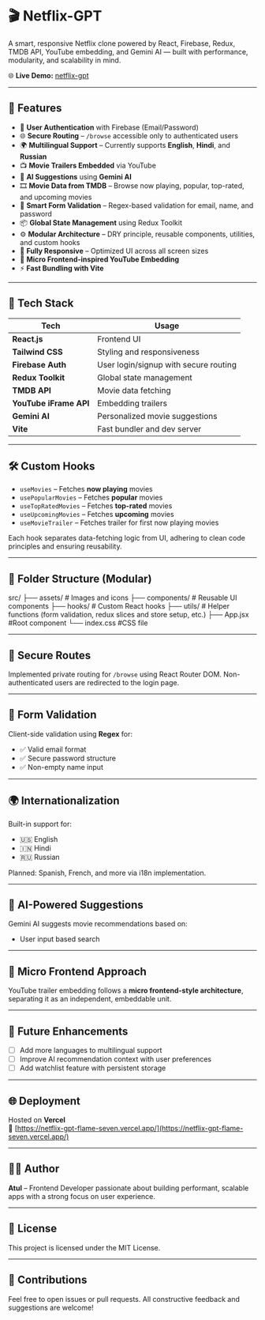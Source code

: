 # 🎬 Netflix-GPT

A smart, responsive Netflix clone powered by React, Firebase, Redux, TMDB API, YouTube embedding, and Gemini AI — built with performance, modularity, and scalability in mind.

🌐 **Live Demo:** [netflix-gpt](https://netflix-gpt-flame-seven.vercel.app/)

---

## 🚀 Features

- 🔐 **User Authentication** with Firebase (Email/Password)
- 🌐 **Secure Routing** – `/browse` accessible only to authenticated users
- 🌍 **Multilingual Support** – Currently supports **English**, **Hindi**, and **Russian**
- 📺 **Movie Trailers Embedded** via YouTube
- 🤖 **AI Suggestions** using **Gemini AI**
- 🎞️ **Movie Data from TMDB** – Browse now playing, popular, top-rated, and upcoming movies
- 🧠 **Smart Form Validation** – Regex-based validation for email, name, and password
- 📦 **Global State Management** using Redux Toolkit
- ⚙️ **Modular Architecture** – DRY principle, reusable components, utilities, and custom hooks
- 📱 **Fully Responsive** – Optimized UI across all screen sizes
- 🧩 **Micro Frontend-inspired YouTube Embedding**
- ⚡ **Fast Bundling with Vite**

---

## 🧰 Tech Stack

| Tech         | Usage                          |
|--------------|--------------------------------|
| **React.js** | Frontend UI                    |
| **Tailwind CSS** | Styling and responsiveness  |
| **Firebase Auth** | User login/signup with secure routing |
| **Redux Toolkit** | Global state management    |
| **TMDB API** | Movie data fetching            |
| **YouTube iFrame API** | Embedding trailers     |
| **Gemini AI** | Personalized movie suggestions |
| **Vite**     | Fast bundler and dev server    |

---

## 🛠️ Custom Hooks

- `useMovies` – Fetches **now playing** movies
- `usePopularMovies` – Fetches **popular** movies
- `useTopRatedMovies` – Fetches **top-rated** movies
- `useUpcomingMovies` – Fetches **upcoming** movies
- `useMovieTrailer` – Fetches trailer for first now playing movies

Each hook separates data-fetching logic from UI, adhering to clean code principles and ensuring reusability.

---

## 📁 Folder Structure (Modular)

src/
├── assets/ # Images and icons
├── components/ # Reusable UI components
├── hooks/ # Custom React hooks
├── utils/ # Helper functions (form validation, redux slices and store setup, etc.)
├── App.jsx #Root component
└── index.css #CSS file


---

## 🔐 Secure Routes

Implemented private routing for `/browse` using React Router DOM. Non-authenticated users are redirected to the login page.

---

## 🧪 Form Validation

Client-side validation using **Regex** for:
- ✅ Valid email format
- ✅ Secure password structure
- ✅ Non-empty name input

---

## 🌍 Internationalization

Built-in support for:
- 🇺🇸 English
- 🇮🇳 Hindi
- 🇷🇺 Russian

Planned: Spanish, French, and more via i18n implementation.

---

## 🧠 AI-Powered Suggestions

Gemini AI suggests movie recommendations based on:
- User input based search

---

## 🧪 Micro Frontend Approach

YouTube trailer embedding follows a **micro frontend-style architecture**, separating it as an independent, embeddable unit.

---

## 🧳 Future Enhancements

- [ ] Add more languages to multilingual support
- [ ] Improve AI recommendation context with user preferences
- [ ] Add watchlist feature with persistent storage

---

## 🌐 Deployment

Hosted on **Vercel**  
🔗 [https://netflix-gpt-flame-seven.vercel.app/](https://netflix-gpt-flame-seven.vercel.app/)

---

## 🧑‍💻 Author

**Atul** – Frontend Developer passionate about building performant, scalable apps with a strong focus on user experience.

---

## 📄 License

This project is licensed under the MIT License.

---

## 🙌 Contributions

Feel free to open issues or pull requests. All constructive feedback and suggestions are welcome!
